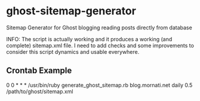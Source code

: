 ghost-sitemap-generator
=======================

Sitemap Generator for Ghost blogging reading posts directly from database

INFO:
The script is actually working and it produces a working (and complete)
sitemap.xml file. 
I need to add checks and some improvements to consider this script dynamics and
usable everywhere.


Crontab Example
---------------

0 0 * * * /usr/bin/ruby generate_ghost_sitemap.rb blog.mornati.net daily 0.5 /path/to/ghost/sitemap.xml


